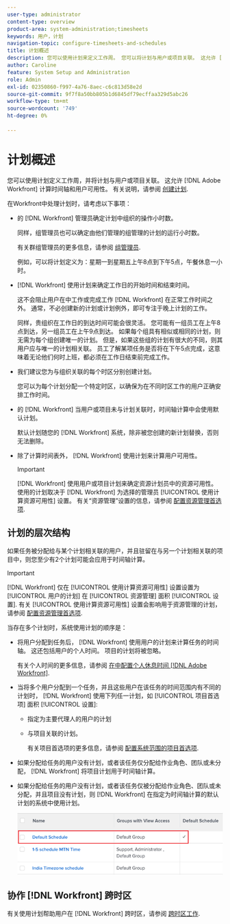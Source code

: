 ```yaml
---
user-type: administrator
content-type: overview
product-area: system-administration;timesheets
keywords: 用户，计划
navigation-topic: configure-timesheets-and-schedules
title: 计划概述
description: 您可以使用计划来定义工作周。 您可以将计划与用户或项目关联。 这允许 [!DNL Adobe Workfront] 计算时间轴和用户可用性。 有关说明，请参阅创建计划。
author: Caroline
feature: System Setup and Administration
role: Admin
exl-id: 02350860-f997-4a76-8aec-c6c813d58e2d
source-git-commit: 9f7f8a50bb805b1d6845df79ecffaa329d5abc26
workflow-type: tm+mt
source-wordcount: '749'
ht-degree: 0%

---
```


# 计划概述

您可以使用计划定义工作周，并将计划与用户或项目关联。 这允许 [!DNL Adobe Workfront] 计算时间轴和用户可用性。 有关说明，请参阅 [创建计划](../../../administration-and-setup/set-up-workfront/configure-timesheets-schedules/create-schedules.md).

在Workfront中处理计划时，请考虑以下事项：

* 的 [!DNL Workfront] 管理员确定计划中组织的操作小时数。

   同样，组管理员也可以确定由他们管理的组管理的计划的运行小时数。

   有关群组管理员的更多信息，请参阅 [组管理员](../../../administration-and-setup/manage-groups/group-roles/group-administrators.md).

   例如，可以将计划定义为：星期一到星期五上午8点到下午5点，午餐休息一小时。

* [!DNL Workfront] 使用计划来确定工作日的开始时间和结束时间。

   这不会阻止用户在中工作或完成工作 [!DNL Workfront] 在正常工作时间之外。 通常，不必创建新的计划或计划例外，即可专注于晚上计划的工作。

   同样，贵组织在工作日的到达时间可能会很灵活。 您可能有一组员工在上午8点到达，另一组员工在上午9点到达。 如果每个组具有相似或相同的计划，则无需为每个组创建唯一的计划。 但是，如果这些组的计划有很大的不同，则其用户应与唯一的计划相关联。 员工了解某项任务是否将在下午5点完成，这意味着无论他们何时上班，都必须在工作日结束前完成工作。

* 我们建议您为与组织关联的每个时区分别创建计划。

   您可以为每个计划分配一个特定时区，以确保为在不同时区工作的用户正确安排工作时间。

* 的 [!DNL Workfront] 当用户或项目未与计划关联时，时间轴计算中会使用默认计划。

   默认计划随您的 [!DNL Workfront] 系统，除非被您创建的新计划替换，否则无法删除。

* 除了计算时间表外， [!DNL Workfront] 使用计划来计算用户可用性。

   >[!IMPORTANT]
   >
   >[!DNL Workfront] 使用用户或项目计划来确定资源计划员中的资源可用性。 使用的计划取决于 [!DNL Workfront] 为选择的管理员 [!UICONTROL 使用计算资源可用性] 设置。 有关“资源管理”设置的信息，请参阅 [配置资源管理首选项](../../../administration-and-setup/set-up-workfront/configure-system-defaults/configure-resource-mgmt-preferences.md).

## 计划的层次结构

如果任务被分配给与某个计划相关联的用户，并且驻留在与另一个计划相关联的项目中，则您至少有2个计划可能会应用于时间轴计算。

>[!IMPORTANT]
>
>[!DNL Workfront] 仅在 [!UICONTROL 使用计算资源可用性] 设置设置为 [!UICONTROL 用户的计划] 在 [!UICONTROL 资源管理] 面积 [!UICONTROL 设置]. 有关 [!UICONTROL 使用计算资源可用性] 设置会影响用于资源管理的计划，请参阅 [配置资源管理首选项](../../../administration-and-setup/set-up-workfront/configure-system-defaults/configure-resource-mgmt-preferences.md).

当存在多个计划时，系统使用计划的顺序是：

* 将用户分配到任务后， [!DNL Workfront] 使用用户的计划来计算任务的时间轴。 这还包括用户的个人时间。 项目的计划将被忽略。

   有关个人时间的更多信息，请参阅 [在中配置个人休息时间 [!DNL Adobe Workfront]](../../../workfront-basics/manage-your-account-and-profile/configuring-your-user-profile/personal-time-overview.md).

* 当将多个用户分配到一个任务，并且这些用户在该任务的时间范围内有不同的计划时， [!DNL Workfront] 使用下列任一计划，如 [!UICONTROL 项目首选项] 面积 [!UICONTROL 设置]:

   * 指定为主要代理人的用户的计划
   * 与项目关联的计划。

      有关项目首选项的更多信息，请参阅 [配置系统范围的项目首选项](../../../administration-and-setup/set-up-workfront/configure-system-defaults/set-project-preferences.md).

* 如果分配给任务的用户没有计划，或者该任务仅分配给作业角色、团队或未分配， [!DNL Workfront] 将项目计划用于时间轴计算。
* 如果分配给任务的用户没有计划，或者该任务仅被分配给作业角色、团队或未分配，并且项目没有计划，则 [!DNL Workfront] 在指定为时间轴计算的默认计划的系统中使用计划。

   ![](assets/default-schedule.png)

## 协作 [!DNL Workfront] 跨时区

有关使用计划帮助用户在 [!DNL Workfront] 跨时区，请参阅 [跨时区工作](../../../workfront-basics/tips-tricks-and-troubleshooting/working-across-timezones.md).
